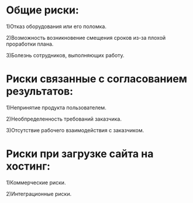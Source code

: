 # Общие риски: 
1)Отказ оборудования или его поломка. 

2)Возможность возникновение смещения сроков из-за плохой проработки плана.

3)Болезнь сотрудников, выполняющих работу.

# Риски связанные с согласованием результатов:
1)Непринятие продукта пользователем.

2)Необпределенность требований заказчика.

3)Отсутствие рабочего взаимодействия с заказчиком.

# Риски при загрузке сайта на хостинг:
1)Коммерческие риски.

2)Интеграционные риски.
